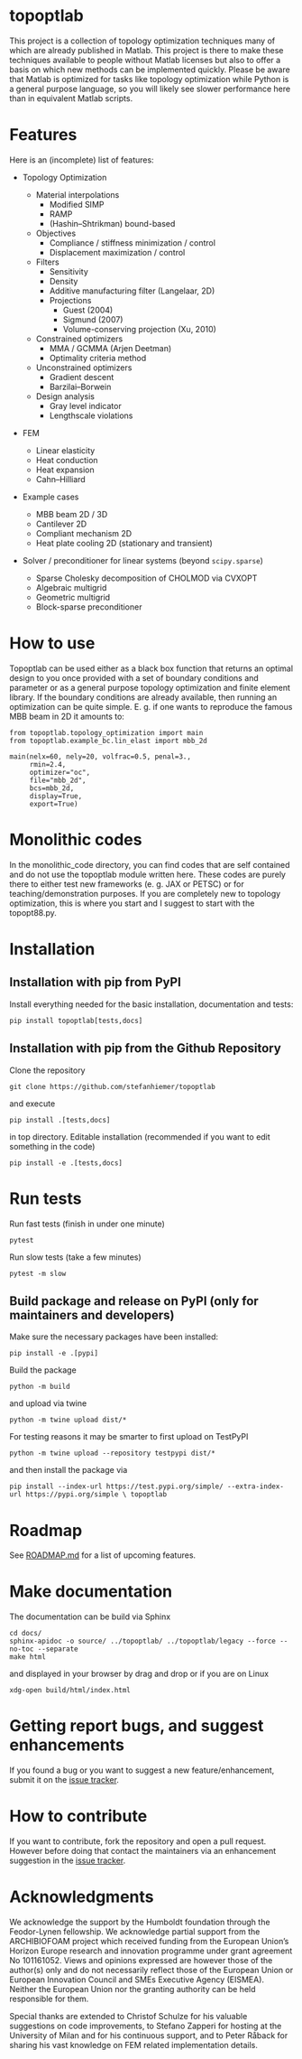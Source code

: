 # topoptlab 

This project is a collection of topology optimization techniques many of which
are already published in Matlab. This project is there to make these techniques
available to people without Matlab licenses but also to offer a basis on which
new methods can be implemented quickly. Please be aware that Matlab is 
optimized for tasks like topology optimization while Python is a general 
purpose language, so you will likely see slower performance here than in 
equivalent Matlab scripts.

# Features
Here is an (incomplete) list of features:

- Topology Optimization
  - Material interpolations
    - Modified SIMP
    - RAMP
    - (Hashin–Shtrikman) bound-based
  - Objectives
    - Compliance / stiffness minimization / control
    - Displacement maximization / control
  - Filters
    - Sensitivity
    - Density
    - Additive manufacturing filter (Langelaar, 2D)
    - Projections
      - Guest (2004)
      - Sigmund (2007)
      - Volume-conserving projection (Xu, 2010)
  - Constrained optimizers
    - MMA / GCMMA (Arjen Deetman)
    - Optimality criteria method
  - Unconstrained optimizers
    - Gradient descent
    - Barzilai–Borwein
  - Design analysis
    - Gray level indicator
    - Lengthscale violations

- FEM
  - Linear elasticity
  - Heat conduction
  - Heat expansion
  - Cahn–Hilliard

- Example cases
  - MBB beam 2D / 3D
  - Cantilever 2D
  - Compliant mechanism 2D
  - Heat plate cooling 2D (stationary and transient)

- Solver / preconditioner for linear systems (beyond `scipy.sparse`)
  - Sparse Cholesky decomposition of CHOLMOD via CVXOPT
  - Algebraic multigrid
  - Geometric multigrid
  - Block-sparse preconditioner

# How to use 

Topoptlab can be used either as a black box function that returns an optimal 
design to you once provided with a set of boundary conditions and parameter or 
as a general purpose topology optimization and finite element library. If the 
boundary conditions are already available, then running an optimization can be 
quite simple. E. g. if one wants to reproduce the famous MBB beam in 2D it 
amounts to:

```
from topoptlab.topology_optimization import main
from topoptlab.example_bc.lin_elast import mbb_2d

main(nelx=60, nely=20, volfrac=0.5, penal=3.,
     rmin=2.4, 
     optimizer="oc",
     file="mbb_2d",
     bcs=mbb_2d,
     display=True,
     export=True)
```

# Monolithic codes

In the monolithic_code directory, you can find codes that are self contained 
and do not use the topoptlab module written here. These codes are purely there 
to either test new frameworks (e. g. JAX or PETSC) or for 
teaching/demonstration purposes. If you are completely new to topology 
optimization, this is where you start and I suggest to start with the 
topopt88.py.

# Installation
## Installation with pip from PyPI
Install everything needed for the basic installation, documentation and tests:
```
pip install topoptlab[tests,docs]
```
## Installation with pip from the Github Repository
Clone the repository 
```
git clone https://github.com/stefanhiemer/topoptlab
```
and execute
```
pip install .[tests,docs]
```
in top directory. Editable installation (recommended if you want to edit 
something in the code) 
```
pip install -e .[tests,docs]
```

# Run tests
Run fast tests (finish in under one minute)
```
pytest
```
Run slow tests (take a few minutes)
```
pytest -m slow
```

## Build package and release on PyPI (only for maintainers and developers)

Make sure the necessary packages have been installed:
```
pip install -e .[pypi]
```
Build the package
```
python -m build
```
and upload via twine
```
python -m twine upload dist/*
```
For testing reasons it may be smarter to first upload on TestPyPI 
```
python -m twine upload --repository testpypi dist/*
```
and then install the package via 
```
pip install --index-url https://test.pypi.org/simple/ --extra-index-url https://pypi.org/simple \ topoptlab
```

# Roadmap

See [ROADMAP.md](./ROADMAP.md) for a list of upcoming features.

# Make documentation

The documentation can be build via Sphinx 

```
cd docs/
sphinx-apidoc -o source/ ../topoptlab/ ../topoptlab/legacy --force --no-toc --separate
make html
```
and displayed in your browser by drag and drop or if you are on Linux
```
xdg-open build/html/index.html
```

# Getting report bugs, and suggest enhancements

If you found a bug or you want to suggest a new feature/enhancement, submit it 
on the [issue tracker](https://github.com/stefanhiemer/topoptlab/).

# How to contribute

If you want to contribute, fork the repository and open a pull request. 
However before doing that contact the maintainers via an enhancement suggestion 
in the [issue tracker](https://github.com/stefanhiemer/topoptlab/).

# Acknowledgments

We acknowledge the support by the Humboldt foundation through the Feodor-Lynen 
fellowship. We acknowledge partial support from the ARCHIBIOFOAM project which 
received funding from the European Union’s Horizon Europe research and 
innovation programme under grant agreement No 101161052. Views and opinions 
expressed are however those of the author(s) only and do not necessarily 
reflect those of the European Union or European Innovation Council and SMEs 
Executive Agency (EISMEA). Neither the European Union nor the granting 
authority can be held responsible for them.

Special thanks are extended to Christof Schulze for his valuable suggestions on 
code improvements, to Stefano Zapperi for hosting at the University of Milan 
and for his continuous support, and to Peter Råback for sharing his vast 
knowledge on FEM related implementation details.